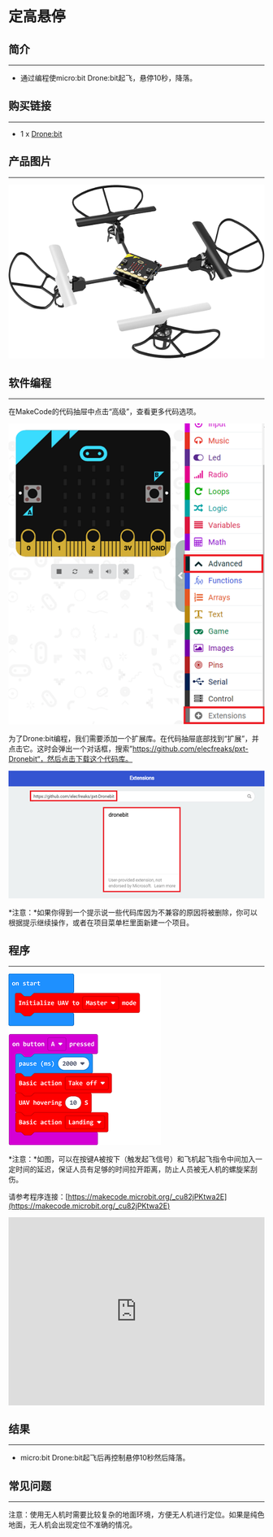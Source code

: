 # 定高悬停

##  简介
---
 
- 通过编程使micro:bit Drone:bit起飞，悬停10秒，降落。

## 购买链接
---
- 1 x [Drone:bit]()

## 产品图片
---
![](./images/Drone-bit-02.png)


## 软件编程
---
在MakeCode的代码抽屉中点击“高级”，查看更多代码选项。

![](./images/Drone-bit-case-01-01.png)

为了Drone:bit编程，我们需要添加一个扩展库。在代码抽屉底部找到“扩展”，并点击它。这时会弹出一个对话框，搜索”https://github.com/elecfreaks/pxt-Dronebit“，然后点击下载这个代码库。

![](./images/Drone-bit-case-01-02.png)

*注意：*如果你得到一个提示说一些代码库因为不兼容的原因将被删除，你可以根据提示继续操作，或者在项目菜单栏里面新建一个项目。

## 程序
---

![](./images/Drone-bit-case-01-03.png)

*注意：*如图，可以在按键A被按下（触发起飞信号）和飞机起飞指令中间加入一定时间的延迟，保证人员有足够的时间拉开距离，防止人员被无人机的螺旋桨刮伤。

请参考程序连接：[https://makecode.microbit.org/_cu82jPKtwa2E](https://makecode.microbit.org/_cu82jPKtwa2E)

<div style="position:relative;height:calc(300px + 5em);width:100%;overflow:hidden;"><iframe style="position:absolute;top:0;left:0;width:100%;height:100%;" src="https://makecode.microbit.org/---codeembed#pub:_cu82jPKtwa2E" allowfullscreen="allowfullscreen" frameborder="0" sandbox="allow-scripts allow-same-origin"></iframe></div>


## 结果
---
- micro:bit Drone:bit起飞后再控制悬停10秒然后降落。

## 常见问题
---
注意：使用无人机时需要比较复杂的地面环境，方便无人机进行定位。如果是纯色地面，无人机会出现定位不准确的情况。

